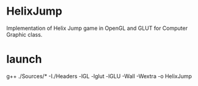 # HelixJump
Implementation of Helix Jump game in OpenGL and GLUT for Computer Graphic class.

# launch
g++ ./Sources/* -I./Headers -lGL -lglut -lGLU -Wall -Wextra -o HelixJump
